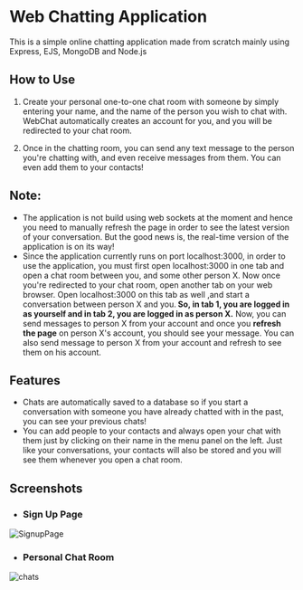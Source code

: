 # Web Chatting Application
This is a simple online chatting application made from scratch mainly using Express, EJS, MongoDB and Node.js

## How to Use 
1. Create your personal one-to-one chat room with someone by simply entering your name, and the name of the person you wish to chat with. WebChat automatically creates an account for you, and you will be redirected to your chat room.

2. Once in the chatting room, you can send any text message to the person you're chatting with, and even receive messages from them. You can even add them to your contacts! 

## Note:
- The application is not build using web sockets at the moment and hence you need to manually refresh the page in order to see the latest version of your conversation. But the good news is, the real-time version of the application is on its way!
- Since the application currently runs on port localhost:3000, in order to use the application, you must first open localhost:3000 in one tab and open a chat room between you, and some other person X. Now once you're redirected to your chat room, open another tab on your web browser. Open localhost:3000 on this tab as well ,and start a conversation between person X and you.<b> So, in tab 1, you are logged in as yourself and in tab 2, you are logged in as person X.</b> Now, you can send messages to person X from your account and once you <b>refresh the page</b> on person X's account, you should see your message. You can also send message to person X from your account and refresh to see them on his account.

## Features
- Chats are automatically saved to a database so if you start a conversation with someone you have already chatted with in the past, you can see your previous chats!
- You can add people to your contacts and always open your chat with them just by clicking on their name in the menu panel on the left. Just like your conversations, your contacts will also be stored and you will see them whenever you open a chat room.

## Screenshots
- ### Sign Up Page
![SignupPage](https://github.com/sarthak219/WebChat-Application/blob/master/images/screenshots/login.png)

- ### Personal Chat Room
![chats](https://github.com/sarthak219/WebChat-Application/blob/master/images/screenshots/chats.png)